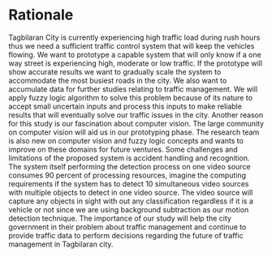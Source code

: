 # Rationale

Tagbilaran City is currently experiencing high traffic load during rush hours thus we need a sufficient traffic control system that will keep the vehicles flowing. We want to prototype a capable system that will only know if a one way street is experiencing high, moderate or low traffic. If the prototype will show accurate results we want to gradually scale the system to accommodate the most busiest roads in the city. We also want to accumulate data for further studies relating to traffic management. We will apply fuzzy logic algorithm to solve this problem because of its nature to accept small uncertain inputs and process this inputs to make reliable results that will eventually solve our traffic issues in the city. Another reason for this study is our fascination about computer vision. The large community on computer vision will aid us in our prototyping phase. The research team is also new on computer vision and fuzzy logic concepts and wants to improve on these domains for future ventures. Some challenges and limitations of the proposed system is accident handling and recognition. The system itself performing the detection process on one video source consumes 90 percent of processing resources, imagine the computing requirements if the system has to detect 10 simultaneous video sources with multiple objects to detect in one video source. The video source will capture any objects in sight with out any classification regardless if it is a vehicle or not since we are using background subtraction as our motion detection technique. The importance of our study will help the city government in their problem about traffic management and continue to provide traffic data to perform decisions regarding the future of traffic management in Tagbilaran city.